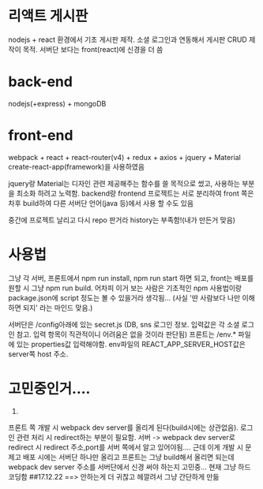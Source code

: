 # 리액트 게시판

nodejs + react 환경에서 기초 게시판 제작.
소셜 로그인과 연동해서 게시판 CRUD 제작이 목적. 서버단 보다는 front(react)에 신경을 더 씀

# back-end
nodejs(+express) + mongoDB
# front-end
webpack + react + react-router(v4) + redux + axios + jquery + Material
create-react-app(framework)을 사용하였음

jquery랑 Material는 디자인 관련 제공해주는 함수를 쓸 목적으로 썼고, 사용하는 부분을 최소화 하려고 노력함.
backend랑 frontend 프로젝트는 서로 분리하여 front 쪽은 차후 build하여 다른 서버단 언어(java 등)에서 사용 할 수도 있음

중간에 프로젝트 날리고 다시 repo 판거라 history는 부족함!(내가 만든거 맞음)

# 사용법
그냥 각 서버, 프론트에서 npm run install, npm run start 하면 되고, front는 배포를 원할 시 그냥 npm run build.
어차피 이거 보는 사람은 기초적인 npm 사용법이랑 package.json에 script 정도는 볼 수 있을거라 생각됨...
(사실 '딴 사람보다 나만 이해하면 되지' 라는 마인드 맞음.)

서버단은 /config아래에 있는 secret.js
(DB, sns 로그인 정보. 입력값은 각 소셜 로그인 참고. 입력 항목이 직관적이니 어려움은 없을 것이라 판단됨)
프론트는 /env.* 파일에 있는 properties값 입력해야함. env파일의 REACT_APP_SERVER_HOST값은 server쪽 host 주소.

# 고민중인거....
1.
프론트 쪽 개발 시 webpack dev server를 올리게 된다(build시에는 상관없음). 로그인 관련 처리 시
redirect하는 부분이 필요함. 서버 -> webpack dev server로 redirect 시 redirect 주소,port를 서버 쪽에서 알고 있어야됨....
근데 이게 개발 시 문제고 배포 시에는 서버단 하나만 올리고 프론트는 그냥 build해서 올리면 되는데 webpack dev server 주소를
서버단에서 신경 써야 하는지 고민중... 현재 그냥 하드 코딩함
##17.12.22 ==> 안하는게 더 귀찮고 헤깔려서 그냥 간단하게 만듦